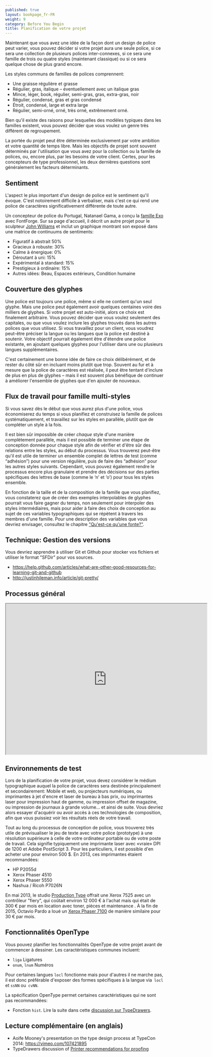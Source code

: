 ```yaml
---
published: true
layout: bookpage_fr-FR
weight: 9
category: Before You Begin
title: Planification de votre projet
---
```


Maintenant que vous avez une idée de la façon dont un design de police peut varier, vous pouvez décider si
votre projet aura une seule police, si ce sera une collection de plusieurs polices inter-connexes, si ce sera
une famille de trois ou quatre styles (maintenant classique) ou si ce sera quelque chose de plus grand encore.

Les styles communs de familles de polices comprennent:

* Une graisse régulière et grasse
* Régulier, gras, italique &ndash; éventuellement avec un italique gras
* Mince, léger, book, régulier, semi-gras, gras, extra-gras, noir
* Régulier, condensé, gras et gras condensé
* Étroit, condensé, large et extra large
* Régulier, semi-orné, orné, très orné, extrêmement orné.

Bien qu'il existe des raisons pour lesquelles des modèles typiques dans les familles existent, vous pouvez décider
que vous voulez un genre très différent de regroupement.

La portée du projet peut être déterminée exclusivement par votre ambition et votre quantité de temps libre. Mais les objectifs de projet sont souvent déterminés par l'utilisation que vous avez pour la collection ou la famille de polices, ou, encore plus, par les besoins de votre client. Certes, pour les concepteurs de type professionnel, les deux dernières questions sont généralement les facteurs déterminants.

## Sentiment

L'aspect le plus important d'un design de police est le sentiment qu'il évoque. C'est notoirement
difficile à verbaliser, mais c'est ce qui rend une police de caractères significativement différente de toute autre.

Un concepteur de police du Portugal, Natanael Gama, a conçu la [famille Exo](https://www.google.com/fonts/specimen/Exo) avec FontForge.
Sur sa page d'accueil, il décrit un autre projet pour le sculpteur [John Williams](http://ndiscovered.com/john-williams/) et inclut
un graphique montrant son exposé dans une matrice de continuums de sentiments:

* Figuratif à abstrait 50%
* Gracieux à robuste: 30%
* Calme à énergique: 0%
* Déroutant à uni: 15%
* Expérimental à standard: 15%
* Prestigieux à ordinaire: 15%
* Autres idées: Beau, Espaces extérieurs, Condition humaine

## Couverture des glyphes

Une police est toujours une police, même si elle ne contient qu'un seul glyphe. Mais une police peut
également avoir quelques centaines voire des milliers de glyphes. Si votre projet est auto-initié,
alors ce choix est finalement arbitraire. Vous pouvez décider que vous voulez seulement des capitales,
ou que vous voulez inclure les glyphes trouvés dans les autres polices que vous utilisez. Si vous
travaillez pour un client, vous voudrez peut-être préciser la langue ou les langues que la police est
destiné à soutenir. Votre objectif pourrait également être d'étendre une police existante, en ajoutant
quelques glyphes pour l'utiliser dans une ou plusieurs langues supplémentaires.

C'est certainement une bonne idée de faire ce choix délibérément, et de rester du côté sûr en incluant
moins plutôt que trop. Souvent au fur et à mesure que la police de caractères est réalisée, il peut être
tentant d'inclure de plus en plus de glyphes &ndash; mais il est souvent plus bénéfique de continuer à
améliorer l'ensemble de glyphes que d'en ajouter de nouveaux.

## Flux de travail pour famille multi-styles

Si vous savez dès le début que vous aurez plus d'une police, vous économiserez du temps si vous planifiez
et construisez la famille de polices systématiquement, et travaillez sur les styles en parallèle, 
plutôt que de compléter un style à la fois.

Il est bien sûr impossible de créer *chaque* style d'une manière complètement parallèle, mais il est
possible de terminer une étape de conception donnée pour chaque style afin de vérifier et d'être sûr des
relations entre les styles, au début du processus. Vous trouverez peut-être qu'il est utile de terminer
un ensemble complet de lettres de test (comme “adhésion”) pour une version régulière, puis de faire des
“adhésion” pour les autres styles suivants. Cependant, vous pouvez également rendre le processus encore
plus granulaire et prendre des décisions sur des parties spécifiques des lettres de base (comme le ‘n’ et
‘o’) pour tous les styles ensemble.

En fonction de la taille et de la composition de la famille que vous planifiez, vous constaterez que
de créer des exemples interpolables de glyphes pourrait vous faire gagner du temps, non seulement pour
interpoler des styles intermédiaires, mais pour aider à faire des choix de conception au sujet de ces
variables typographiques qui se répètent à travers les membres d'une famille.
Pour une description des variables que vous devriez envisager, consultez le chapitre ["Qu'est-ce qu'une
fonte?"](What_Is_a_Font.html).

## Technique: Gestion des versions 

Vous devriez apprendre à utiliser Git et Github pour stocker vos fichiers et utiliser le format "SFDir"
pour vos sources.

* <https://help.github.com/articles/what-are-other-good-resources-for-learning-git-and-github>
* <http://justinhileman.info/article/git-pretty/>

## Processus général

<iframe src="https://docs.google.com/file/d/0BxPD9osVW0s6SGNQRUs3ZmZrUzA/preview" width="640" height="480"></iframe>

## Environnements de test

Lors de la planification de votre projet, vous devez considérer le médium typographique auquel la police de caractères sera
destinée principalement et secondairement:
Mobile et web, ou projecteurs numériques, ou imprimantes à jet d'encre et laser de bureau à bas prix, ou imprimantes laser pour
impression haut de gamme, ou impression offset de magazine, ou impression de journaux à grande volume... et ainsi de suite.
Vous devriez alors essayer d'acquérir ou avoir accès à ces technologies de composition, afin que vous puissiez voir les
résultats réels de votre travail.

Tout au long du processus de conception de police, vous trouverez très utile de prévisualiser le jeu de texte avec votre police
(prototype) à une résolution supérieure à celle de votre ordinateur portable ou de votre poste de travail. Cela signifie
typiquement une imprimante laser avec «vraie» DPI de 1200 et Adobe PostScript 3. Pour les particuliers, il est possible d'en
acheter une pour environ 500 $.  En 2013, ces imprimantes étaient recommandées:

* HP P2055d
* Xerox Phaser 4510
* Xerox Phaser 5550
* Nashua / Ricoh P7026N

En mai 2013, le studio [Production Type](http://productiontype.com) offrait une Xerox 7525 avec un contrôleur "fiery", qui
coûtait environ 12 000 € à l'achat mais qui était de 300 € par mois en location avec toner, pièces et maintenance .
À la fin de 2015, Octavio Pardo a loué un [Xerox Phaser 7100](
Http://www.xerox.es/oficina/impresoras/impresoras-en-color/phaser-7100/eses.html) de manière similaire pour 30 € par mois.


## Fonctionnalités OpenType

Vous pouvez planifier les fonctionnalités OpenType de votre projet avant de commencer à dessiner.
Les caractéristiques communes incluent:

* `liga` Ligatures
* `onum`, `lnum` Numéros

Pour certaines langues `locl` fonctionne mais pour d'autres il ne marche pas, il est donc préférable d'exposer des formes 
spécifiques à la langue via` locl` et `ssNN` ou` cvNN`.

La spécification OpenType permet certaines caractéristiques qui ne sont pas recommandées:

* Fonction `hist`.  Lire la suite dans cette [discussion sur TypeDrawers](http://typedrawers.com/discussion/1358/what-are-the-best-practices-for-the-hist-feature-long-s).

## Lecture complémentaire (en anglais)

* Aoife Mooney's presentation on the type design process at TypeCon 2014: <https://vimeo.com/107421895>
* TypeDrawers discussion of [Printer recommendations for proofing](http://typedrawers.com/discussion/314/printer-recommendations-for-proofing)
